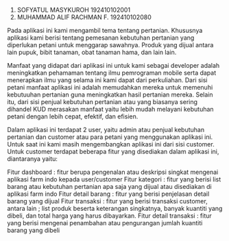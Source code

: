 1.	SOFYATUL MASYKUROH 		192410102001
2.	MUHAMMAD ALIF RACHMAN F.	192410102080


Pada aplikasi ini kami mengambil tema tentang pertanian. Khususnya aplikasi kami berisi tentang 
pemesanan kebutuhan pertanian yang diperlukan petani untuk menggarap sawahnya. 
Produk yang dijual antara lain pupuk, bibit tanaman, obat tanaman hama, dan lain lain.

Manfaat yang didapat dari aplikasi ini untuk kami sebagai developer adalah meningkatkan pehamaman tentang 
ilmu pemrograman mobile serta dapat menerapkan ilmu yang selama ini kami dapat dari perkuliahan. 
Dari sisi petani manfaat aplikasi ini adalah memudahkan mereka untuk memenuhi kebutuuhan pertanian 
guna meningkatkan hasil pertanian mereka. Selain itu, dari sisi penjual kebutuhan pertanian atau yang biasanya 
sering dihandel KUD merasakan manfaat yaitu lebih mudah melayani kebutuhan petani dengan lebih cepat, efektif, dan efisien.

Dalam aplikasi ini terdapat 2 user, yaitu admin atau penjual kebutuhan pertanian dan customer atau para petani yang menggunakan aplikasi ini. 
Untuk saat ini kami masih mengembangkan aplikasi ini dari sisi customer. Untuk customer terdapat beberapa fitur yang disediakan dalam aplikasi ini, diantaranya yaitu:

Fitur dashboard : fitur berupa pengenalan atau deskripsi singkat mengenai aplikasi farm indo kepada user/customer
Fitur kategori : fitur yang berisi list barang atau kebutuhan pertanian apa saja yang dijual atau disediakan di aplikasi farm indo
Fitur detail barang : fitur yang berisi penjelasan detail barang yang dijual
Fitur transaksi : fitur yang berisi transaksi customer, antara lain ; list produk beserta keterangan singkatnya, banyak kuantiti yang dibeli, dan total harga yang harus dibayarkan.
Fitur detail transaksi : fitur yang berisi mengenai penambahan atau pengurangan jumlah kuantiti barang yang dibeli
